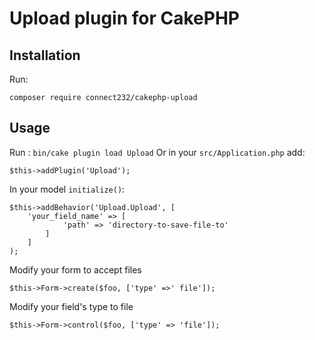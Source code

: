 # Upload plugin for CakePHP

## Installation
Run:
```
composer require connect232/cakephp-upload
```

## Usage
Run : `bin/cake plugin load Upload`
Or in your `src/Application.php` add:
```
$this->addPlugin('Upload');
```
In your model `initialize()`:
```
$this->addBehavior('Upload.Upload', [
	'your_field_name' => [
			'path' => 'directory-to-save-file-to'
		]
	]
);
```
Modify your form to accept files
```
$this->Form->create($foo, ['type' =>' file']);
```
Modify your field's type to file
```
$this->Form->control($foo, ['type' => 'file']);
```

